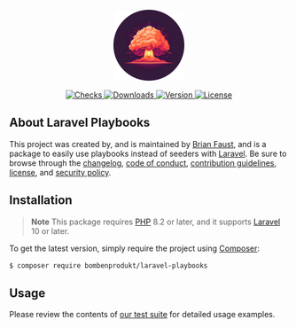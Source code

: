 <p align="center">
    <a href="https://bombenprodukt.com" target="_blank">
        <img src="https://raw.githubusercontent.com/BombenProdukt/assets/main/logo-text.svg" width="128" alt="BombenProdukt Logo" />
    </a>
</p>

<p align="center">
    <a href="https://github.com/faustbrian/laravel-playbooks/actions">
        <img src="https://badge.sh/github/check-runs/BombenProdukt/laravel-playbooks" alt="Checks" />
    </a>
    <a href="https://packagist.org/packages/bombenprodukt/laravel-playbooks">
        <img src="https://badge.sh/packagist/downloads/BombenProdukt/laravel-playbooks" alt="Downloads" />
    </a>
    <a href="https://packagist.org/packages/bombenprodukt/laravel-playbooks">
        <img src="https://badge.sh/packagist/version/BombenProdukt/laravel-playbooks" alt="Version" />
    </a>
    <a href="https://packagist.org/packages/bombenprodukt/laravel-playbooks">
        <img src="https://badge.sh/packagist/license/BombenProdukt/laravel-playbooks" alt="License" />
    </a>
</p>

## About Laravel Playbooks

This project was created by, and is maintained by [Brian Faust](https://github.com/faustbrian), and is a package to easily use playbooks instead of seeders with [Laravel](https://laravel.com/). Be sure to browse through the [changelog](CHANGELOG.md), [code of conduct](.github/CODE_OF_CONDUCT.md), [contribution guidelines](.github/CONTRIBUTING.md), [license](LICENSE), and [security policy](.github/SECURITY.md).

## Installation

> **Note**
> This package requires [PHP](https://www.php.net/) 8.2 or later, and it supports [Laravel](https://laravel.com/) 10 or later.

To get the latest version, simply require the project using [Composer](https://getcomposer.org/):

```bash
$ composer require bombenprodukt/laravel-playbooks
```

## Usage

Please review the contents of [our test suite](/tests) for detailed usage examples.
